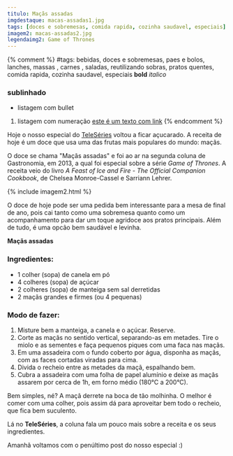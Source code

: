 ```yaml
---
titulo: Maçãs assadas
imgdestaque: macas-assadas1.jpg
tags: [doces e sobremesas, comida rapida, cozinha saudavel, especiais]
imagem2: macas-assadas2.jpg
legendaimg2: Game of Thrones
---
```

{% comment %}
#tags: bebidas, doces e sobremesas, paes e bolos, lanches, massas , carnes , saladas, reutilizando sobras, pratos quentes, comida rapida, cozinha saudavel, especiais
**bold**
*italico*
### sublinhado
* listagem com bullet
1. listagem com numeração
[este é um texto com link](https://www.enderecodolink.com)
{% endcomment %}

Hoje o nosso especial do [TeleSéries](https://teleseries.com.br/) voltou a ficar açucarado. A receita de hoje é um doce que usa uma das frutas mais populares do mundo: maçãs.

O doce se chama "Maçãs assadas" e foi ao ar na segunda coluna de Gastronomia, em 2013, a qual foi especial sobre a série *Game of Thrones*. A receita veio do livro *A Feast of Ice and Fire - The Official Companion Cookbook*, de Chelsea Monroe-Cassel e Sarriann Lehrer. 

{% include imagem2.html %}

O doce de hoje pode ser uma pedida bem interessante para a mesa de final de ano, pois cai tanto como uma sobremesa quanto como um acompanhamento para dar um toque agridoce aos pratos principais. Além de tudo, é uma opcão bem saudável e levinha.

**Maçãs assadas**

### Ingredientes:

* 1 colher (sopa) de canela em pó
* 4 colheres (sopa) de açúcar
* 2 colheres (sopa) de manteiga sem sal derretidas
* 2 maçãs grandes e firmes (ou 4 pequenas)

### Modo de fazer:

1. Misture bem a manteiga, a canela e o açúcar. Reserve.
2. Corte as maçãs no sentido vertical, separando-as em metades. Tire o miolo e as sementes e faça pequenos piques com uma faca nas maçãs.
3. Em uma assadeira com o fundo coberto por água, disponha as maçãs, com as faces cortadas viradas para cima.
4. Divida o recheio entre as metades da maçã, espalhando bem.
5. Cubra a assadeira com uma folha de papel alumínio e deixe as maçãs assarem por cerca de 1h, em forno médio (180°C a 200°C).

Bem simples, né? A maçã derrete na boca de tão molhinha. O melhor é comer com uma colher, pois assim dá para aproveitar bem todo o recheio, que fica bem suculento. 

Lá no **TeleSéries**, a coluna fala um pouco mais sobre a receita e os seus ingredientes. 

Amanhã voltamos com o penúltimo post do nosso especial :)